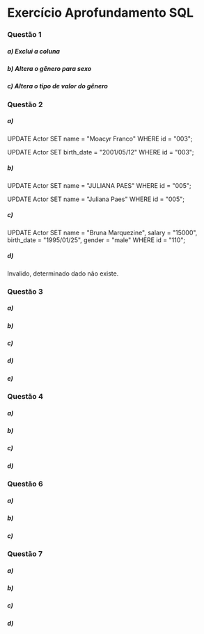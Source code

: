 # Exercício Aprofundamento SQL
### Questão 1
##### a) Exclui a coluna
##### b) Altera o gênero para sexo
##### c) Altera o tipo de valor do gênero

### Questão 2
##### a)
UPDATE Actor
SET name = "Moacyr Franco"
WHERE id = "003";

UPDATE Actor
SET birth_date = "2001/05/12"
WHERE id = "003";
##### b)
UPDATE Actor
SET name = "JULIANA PAES"
WHERE id = "005";

UPDATE Actor 
SET name = "Juliana Paes"
WHERE id = "005";

##### c)
UPDATE Actor
SET name = "Bruna Marquezine", 
salary = "15000", 
birth_date = "1995/01/25", 
gender = "male"
WHERE id = "110";
##### d) 
Invalido, determinado dado não existe.

### Questão 3
##### a)
##### b)
##### c)
##### d)
##### e)

### Questão 4
##### a)
##### b)
##### c)
##### d)

### Questão 6
##### a)
##### b)
##### c)

### Questão 7
##### a)
##### b)
##### c)
##### d)
